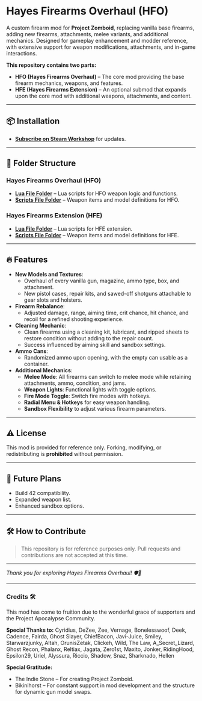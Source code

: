 # Hayes Firearms Overhaul (HFO)

A custom firearm mod for **Project Zomboid**, replacing vanilla base firearms, adding new firearms, attachments, melee variants, and additional mechanics. Designed for gameplay enhancement and modder reference, with extensive support for weapon modifications, attachments, and in-game interactions.

**This repository contains two parts:**
- **HFO (Hayes Firearms Overhaul)** – The core mod providing the base firearm mechanics, weapons, and features.
- **HFE (Hayes Firearms Extension)** – An optional submod that expands upon the core mod with additional weapons, attachments, and content.

---

## 📦 **Installation**
- **[Subscribe on Steam Workshop](https://steamcommunity.com/sharedfiles/filedetails/?id=2950018687)** for updates.

---

## 📂 **Folder Structure**
### Hayes Firearms Overhaul (HFO)
- [**Lua File Folder**](./HFO/media/lua) – Lua scripts for HFO weapon logic and functions.
- [**Scripts File Folder**](./HFO/media/scripts) – Weapon items and model definitions for HFO.

### Hayes Firearms Extension (HFE)
- [**Lua File Folder**](./HayesFirearmsExtension/media/lua) – Lua scripts for HFE extension.
- [**Scripts File Folder**](./HayesFirearmsExtension/media/scripts) – Weapon items and model definitions for HFE.

---

## 🔥 **Features**
- **New Models and Textures**:
  - Overhaul of every vanilla gun, magazine, ammo type, box, and attachment.
  - New pistol cases, repair kits, and sawed-off shotguns attachable to gear slots and holsters.
- **Firearm Rebalance**:
  - Adjusted damage, range, aiming time, crit chance, hit chance, and recoil for a refined shooting experience.
- **Cleaning Mechanic**:
  - Clean firearms using a cleaning kit, lubricant, and ripped sheets to restore condition without adding to the repair count.
  - Success influenced by aiming skill and sandbox settings.
- **Ammo Cans**:
  - Randomized ammo upon opening, with the empty can usable as a container.
- **Additional Mechanics**:
  - **Melee Mode**: All firearms can switch to melee mode while retaining attachments, ammo, condition, and jams.
  - **Weapon Lights**: Functional lights with toggle options.
  - **Fire Mode Toggle**: Switch fire modes with hotkeys.
  - **Radial Menu & Hotkeys** for easy weapon handling.
  - **Sandbox Flexibility** to adjust various firearm parameters.

---

## ⚠️ **License**
This mod is provided for reference only. Forking, modifying, or redistributing is **prohibited** without permission.

---

## 🔧 **Future Plans**
- Build 42 compatibility.
- Expanded weapon list.
- Enhanced sandbox options.

---

## 🛠️ **How to Contribute**
> This repository is for reference purposes only. Pull requests and contributions are not accepted at this time.

---

*Thank you for exploring Hayes Firearms Overhaul! 🛡️🔫*

---

### **Credits** 🛠️

This mod has come to fruition due to the wonderful grace of supporters and the Project Apocalypse Community.

**Special Thanks to:**
Cyridius, DeZee, Zee, Vernage, Bonelesswoof, Deek, Cadence, Fairda, Ghost Slayer, ChiefBacon, Javi-Juice, Smiley, Starwarzjunky, Altah, OrunisZetak, Clickeh, Wild, The Law, A_Secret_Lizard, Ghost Recon, Phalanx, Reltiax, Jagata, Zero1st, Maxito, Jonker, RidingHood, Epsilon29, Uriel, Alyssura, Riccio, Shadow, Snaz, Sharknado, Hellen

**Special Gratitude:**
- The Indie Stone – For creating Project Zomboid.
- Bikinihorst – For constant support in mod development and the structure for dynamic gun model swaps.
